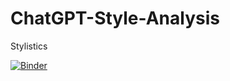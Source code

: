 # ChatGPT-Style-Analysis
Stylistics


[![Binder](https://mybinder.org/badge_logo.svg)](https://mybinder.org/v2/gh/hmltn2/ChatGPT-Style-Analysis/tree/main/HEAD)
